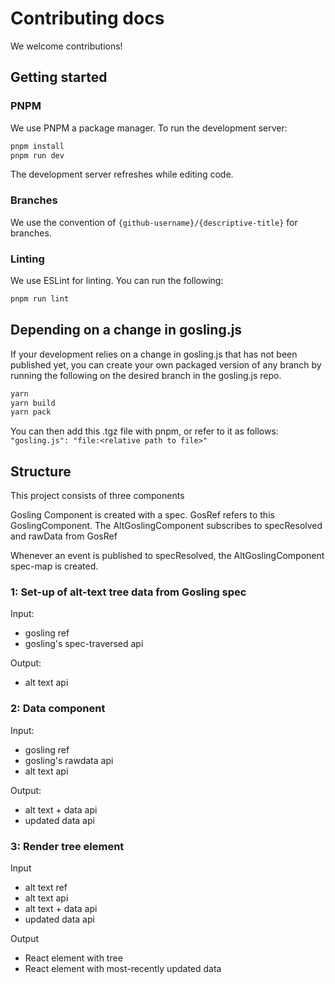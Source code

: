 # Contributing docs

We welcome contributions!

## Getting started

### PNPM
We use PNPM a package manager. To run the development server:

```sh
pnpm install
pnpm run dev
```

The development server refreshes while editing code.

### Branches
We use the convention of `{github-username}/{descriptive-title}` for branches.

### Linting 
We use ESLint for linting. You can run the following: 
```sh
pnpm run lint
```

## Depending on a change in gosling.js
If your development relies on a change in gosling.js that has not been published yet, you can create your own packaged version of any branch by running the following on the desired branch in the gosling.js repo.
```sh
yarn
yarn build
yarn pack
```
You can then add this .tgz file with pnpm, or refer to it as follows:
`"gosling.js": "file:<relative path to file>"`

## Structure

This project consists of three components

Gosling Component is created with a spec.
    GosRef refers to this GoslingComponent.
    The AltGoslingComponent subscribes to specResolved and rawData from GosRef

Whenever an event is published to specResolved, the AltGoslingComponent spec-map is created.
    

### 1: Set-up of alt-text tree data from Gosling spec

Input:
- gosling ref
- gosling's spec-traversed api 

Output:
- alt text api


### 2: Data component

Input:
- gosling ref
- gosling's rawdata api
- alt text api


Output:
- alt text + data api
- updated data api


### 3: Render tree element

Input
- alt text ref
- alt text api
- alt text + data api
- updated data api

Output
- React element with tree
- React element with most-recently updated data
